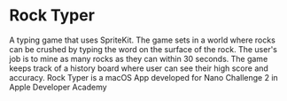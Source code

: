 # Rock Typer
A typing game that uses SpriteKit. The game sets in a world where rocks can be crushed by typing the word on the surface of the rock. The user's job is to mine as many rocks as they can within 30 seconds. The game keeps track of a history board where user can see their high score and accuracy.
Rock Typer is a macOS App developed for Nano Challenge 2 in Apple Developer Academy
